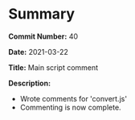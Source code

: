 # Summary

**Commit Number:** 40

**Date:** 2021-03-22

**Title:** Main script comment

**Description:**

* Wrote comments for 'convert.js'
* Commenting is now complete.